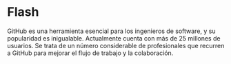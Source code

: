 # Flash
GitHub es una herramienta esencial para los ingenieros de software, y su popularidad es inigualable. Actualmente cuenta con más de 25 millones de usuarios. Se trata de un número considerable de profesionales que recurren a GitHub para mejorar el flujo de trabajo y la colaboración.
